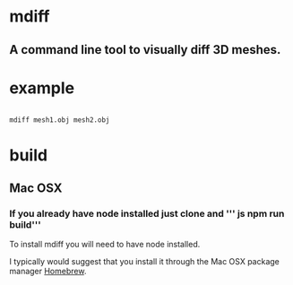 # mdiff

## A command line tool to visually diff 3D meshes.

# example

``` shell

mdiff mesh1.obj mesh2.obj

```

# build

## Mac OSX

### If you already have node installed just clone and ''' js npm run build'''
To install mdiff you will need to have node installed.

I typically would suggest that you install it through the Mac OSX package manager
<a href="http://brew.sh/">Homebrew</a>.